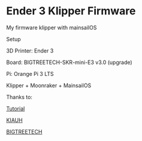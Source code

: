 # Ender 3 Klipper Firmware

My firmware klipper with mainsailOS

Setup

3D Printer: Ender 3

Board: BIGTREETECH-SKR-mini-E3 v3.0 (upgrade)

Pi: Orange Pi 3 LTS

Klipper + Moonraker + MainsailOS

Thanks to:

[Tutorial](https://3dpandme.com/2022/08/13/tutorial-orange-pi-zero-plus-klipper-install/)

[KIAUH](https://github.com/th33xitus/kiauh)

[BIGTREETECH](https://github.com/bigtreetech/BIGTREETECH-SKR-mini-E3/tree/master/firmware/V3.0/Klipper)



